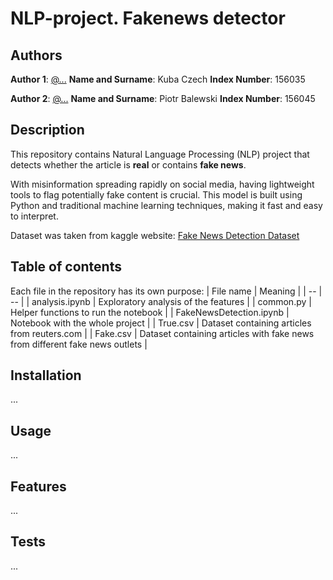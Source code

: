 # NLP-project. Fakenews detector

## Authors
**Author 1**: [@...](...)
**Name and Surname**: Kuba Czech
**Index Number**: 156035

**Author 2**: [@...](...)
**Name and Surname**: Piotr Balewski
**Index Number**: 156045

## Description
This repository contains Natural Language Processing (NLP) project that detects whether the article is **real** or contains **fake news**. 

With misinformation spreading rapidly on social media, having lightweight tools to flag potentially fake content is crucial. This model is built using Python and traditional machine learning techniques, making it fast and easy to interpret.

Dataset was taken from kaggle website: [Fake News Detection Dataset](https://www.kaggle.com/datasets/emineyetm/fake-news-detection-datasets/data?select=News+_dataset)

## Table of contents
Each file in the repository has its own purpose:
| File name | Meaning |
| -- | -- |
| analysis.ipynb | Exploratory analysis of the features |
| common.py | Helper functions to run the notebook |
| FakeNewsDetection.ipynb | Notebook with the whole project |
| True.csv | Dataset containing articles from reuters.com |
| Fake.csv | Dataset containing articles with fake news from different fake news outlets |

## Installation
...

## Usage
...

## Features
...

## Tests
...